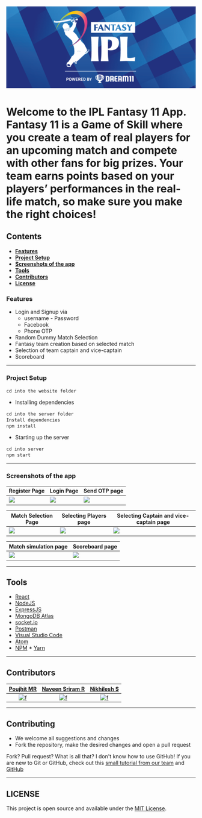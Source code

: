 <div align = "left">
  <h1>
    <img alt="header" src="/src/assets/logo.png" width="1200"></img>
  <h1>
    
  Welcome to the IPL Fantasy 11 App. Fantasy 11 is a Game of Skill where you create a team of real players for an upcoming match and compete with other fans for big prizes.
  Your team earns points based on your players’ performances in the real-life match, so make sure you make the right choices!
  
  ## Contents
   - [**Features**](#features)
   - [**Project Setup**](#project-setup)
   - [**Screenshots of the app**](#screenshots-of-the-app)
   - [**Tools**](#tools)
   - [**Contributors**](#contributors)
   - [**License**](#license)


### Features
  
  - Login and Signup via
    - username - Password
    - Facebook
    - Phone OTP
  - Random Dummy Match Selection
  - Fantasy team creation based on selected match
  - Selection of team captain and vice-captain
  - Scoreboard

----

### Project Setup
  
  
  ```
  cd into the website folder
  ```
  
  - Installing dependencies
  ```
  cd into the server folder
  Install dependencies
  npm install  
  ```
  - Starting up the server
  ``` 
  cd into server
  npm start
  ```
----

### Screenshots of the app

| Register Page                        | Login Page                           | Send OTP page                                 | 
| ------------------------------------ | ------------------------------------ | --------------------------------------------- | 
| <img src="screenshots/register.png"> | <img src="screenshots/login.png">    | <img src="screenshots/update_password.png">   | 

| Match Selection Page                        |  Selecting Players page               | Selecting Captain and vice-captain page    |
| ------------------------------------------- | ------------------------------------- | ------------------------------------------ |
| <img src="screenshots/forgot_password.png"> | <img src="screenshots/dashboard.png"> | <img src="screenshots/create_contact.png"> |

| Match simulation page                       |  Scoreboard page                      | 
| ------------------------------------------- | ------------------------------------- | 
| <img src="screenshots/forgot_password.png"> | <img src="screenshots/dashboard.png"> | 

----

## Tools
* [React](https://reactjs.org/)
* [NodeJS](https://nodejs.org/en/) 
* [ExpressJS](https://expressjs.com/)
* [MongoDB Atlas](https://www.mongodb.com/cloud/atlas)
* [socket.io](https://socket.io/)
* [Postman](https://www.postman.com/)
* [Visual Studio Code](https://code.visualstudio.com/) 
* [Atom](https://atom.io/)
* [NPM](https://www.npmjs.com/) * [Yarn](https://yarnpkg.com/)

----

## Contributors

<table>
  <thead>
    <tr>
      <th><a href="https://github.com/Poujhit">Poujhit MR</a></th>
      <th><a href="https://github.com/NaveenSriramR">Naveen Sriram R</a></th>
      <th><a href="https://github.com/NikhileshJr08">Nikhilesh S</a></th>
    </tr>
  </thead>
  <tbody>
    <tr>
       <td align="center"><a href="https://github.com/Poujhit"><img width="64" src="https://avatars.githubusercontent.com/u/55449207" alt="f"></a></td>
       <td align="center"><a href="https://github.com/NaveenSriramR"><img width="64" src="https://avatars.githubusercontent.com/u/62332925" alt="f"></a></td>
       <td align="center"><a href="https://github.com/NikhileshJr08"><img width="64" src="https://avatars.githubusercontent.com/u/63784914" alt="f"></a></td>
    </tr>
    </tbody>
</table>

----

## Contributing
- We welcome all suggestions and changes
- Fork the repository, make the desired changes and open a pull request

Fork? Pull request? What is all that? I don't know how to use GitHub!
If you are new to Git or GitHub, check out this [small tutorial from our team](https://github.com/ASS-G/Git-Training-Kit) and [GitHub](https://guides.github.com/activities/hello-world/)

----

## LICENSE
This project is open source and available under the [MIT License](https://github.com/Chennai-Sharks/Fantasy-11).
